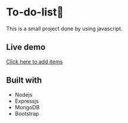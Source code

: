 # To-do-list📝
This is a small project done by using javascript.
## Live demo
[Click here to add items](https://shrouded-ridge-55649.herokuapp.com/)
## Built with
- Nodejs
- Expressjs
- MongoDB
- Bootstrap
